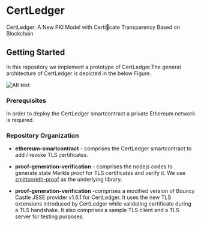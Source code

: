 # CertLedger
CertLedger: A New PKI Model with Certicate Transparency Based on Blockchain

## Getting Started
In this repository we implement a prototype of CertLedger.The general architecture of CertLedger is depicted in the below Figure.

![Alt text](../img/architecture.png?raw=true "CertLedger Architecture")

### Prerequisites
In order to deploy the CertLedger smartcontract a private Ethereum network is required.

### Repository Organization

* **ethereum-smartcontract** - comprises the CertLedger smartcontract to add / revoke TLS certificates.

* **proof-generation-verification** - comprises the nodejs codes to generate state Merkle proof for TLS certificates and verify it. We use [zmitton/eth-proof](https://github.com/zmitton/eth-proof) as the underlying library.

* **proof-generation-verification** -comprises a modified version of Bouncy Castle JSSE provider v1.6.1 for CertLedger. It uses the new TLS extensions introduced by CertLedger while validating certificate during a TLS handshake. It also comprises a sample TLS client and a TLS server for testing purposes.
